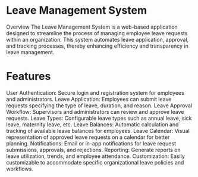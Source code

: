 # Leave Management System
Overview
The Leave Management System is a web-based application designed to streamline the process of managing employee leave requests within an organization. This system automates leave application, approval, and tracking processes, thereby enhancing efficiency and transparency in leave management.

# Features
User Authentication: Secure login and registration system for employees and administrators.
Leave Application: Employees can submit leave requests specifying the type of leave, duration, and reason.
Leave Approval Workflow: Supervisors and administrators can review and approve leave requests.
Leave Types: Configurable leave types such as annual leave, sick leave, maternity leave, etc.
Leave Balances: Automatic calculation and tracking of available leave balances for employees.
Leave Calendar: Visual representation of approved leave requests on a calendar for better planning.
Notifications: Email or in-app notifications for leave request submissions, approvals, and rejections.
Reporting: Generate reports on leave utilization, trends, and employee attendance.
Customization: Easily customizable to accommodate specific organizational leave policies and workflows.


